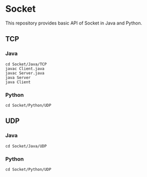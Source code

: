 # Socket
 This repository provides basic API of Socket in Java and Python.

## TCP
### Java
```shell
cd Socket/Java/TCP
javac Client.java
javac Server.java
java Server
java Client
```
### Python
```shell
cd Socket/Python/UDP
```

## UDP
### Java
```shell
cd Socket/Java/UDP
```
### Python
```shell
cd Socket/Python/UDP
```